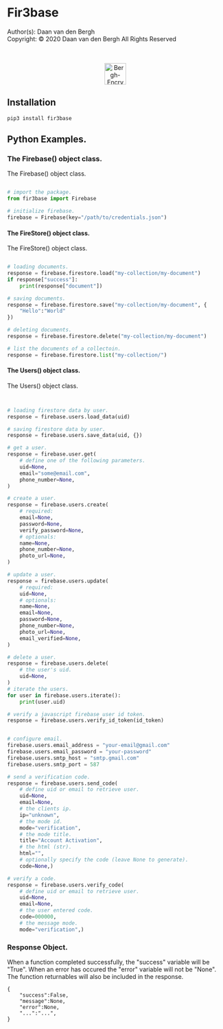 # Fir3base
Author(s):  Daan van den Bergh<br>
Copyright:  © 2020 Daan van den Bergh All Rights Reserved<br>
<br>
<br>
<p align="center">
  <img src="https://github.com/vandenberghinc/storage/blob/master/images/logo.png?raw=true" alt="Bergh-Encryption" width="50"/>
</p>

## Installation
	pip3 install fir3base

## Python Examples.

### The Firebase() object class.
The Firebase() object class.  
```python

# import the package.
from fir3base import Firebase

# initialize firebase.
firebase = Firebase(key="/path/to/credentials.json")

```

#### The FireStore() object class.
The FireStore() object class.  
```python

# loading documents.
response = firebase.firestore.load("my-collection/my-document")
if response["success"]:
	print(response["document"])

# saving documents.
response = firebase.firestore.save("my-collection/my-document", {
	"Hello":"World"
})

# deleting documents.
response = firebase.firestore.delete("my-collection/my-document")

# list the documents of a collectoin.
response = firebase.firestore.list("my-collection/")

```

#### The Users() object class.
The Users() object class.  
```python


# loading firestore data by user.
response = firebase.users.load_data(uid)

# saving firestore data by user.
response = firebase.users.save_data(uid, {})

# get a user.
response = firebase.user.get(
	# define one of the following parameters.
	uid=None,
	email="some@email.com",
	phone_number=None,
)

# create a user.
response = firebase.users.create(
	# required:
	email=None,
	password=None,
	verify_password=None,
	# optionals:
	name=None,
	phone_number=None,
	photo_url=None,
)

# update a user.
response = firebase.users.update(
	# required:
	uid=None,
	# optionals:
	name=None,
	email=None,
	password=None,
	phone_number=None,
	photo_url=None,
	email_verified=None,
)

# delete a user.
response = firebase.users.delete(
	# the user's uid.
	uid=None,
)
# iterate the users.
for user in firebase.users.iterate():
	print(user.uid)

# verify a javascript firebase user id token.
response = firebase.users.verify_id_token(id_token)


# configure email.
firebase.users.email_address = "your-email@gmail.com"
firebase.users.email_password = "your-password"
firebase.users.smtp_host = "smtp.gmail.com"
firebase.users.smtp_port = 587

# send a verification code.
response = firebase.users.send_code(
	# define uid or email to retrieve user.
	uid=None, 
	email=None, 
	# the clients ip.
	ip="unknown",
	# the mode id.
	mode="verification",
	# the mode title.
	title="Account Activation",
	# the html (str).
	html="",
	# optionally specify the code (leave None to generate).
	code=None,)

# verify a code.
response = firebase.users.verify_code(
	# define uid or email to retrieve user.
	uid=None, 
	email=None, 
	# the user entered code.
	code=000000, 
	# the message mode.
	mode="verification",)


```

### Response Object.
When a function completed successfully, the "success" variable will be "True". When an error has occured the "error" variable will not be "None". The function returnables will also be included in the response.

	{
		"success":False,
		"message":None,
		"error":None,
		"...":"...",
	}
